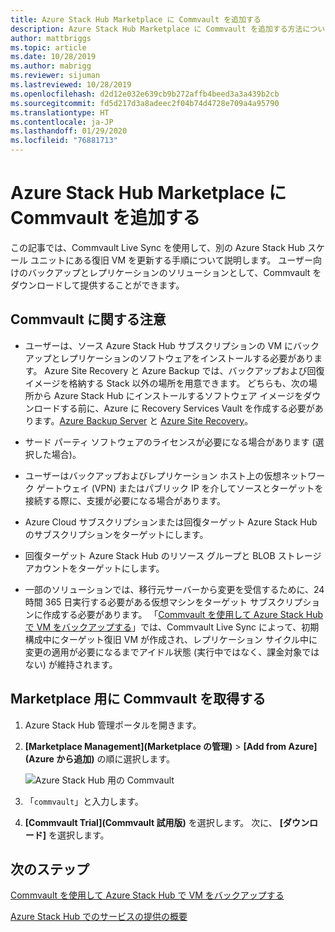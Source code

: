 ```yaml
---
title: Azure Stack Hub Marketplace に Commvault を追加する
description: Azure Stack Hub Marketplace に Commvault を追加する方法について説明します。
author: mattbriggs
ms.topic: article
ms.date: 10/28/2019
ms.author: mabrigg
ms.reviewer: sijuman
ms.lastreviewed: 10/28/2019
ms.openlocfilehash: d2d12e032e639cb9b272affb4beed3a3a439b2cb
ms.sourcegitcommit: fd5d217d3a8adeec2f04b74d4728e709a4a95790
ms.translationtype: HT
ms.contentlocale: ja-JP
ms.lasthandoff: 01/29/2020
ms.locfileid: "76881713"
---
```

# <a name="add-commvault-to-the-azure-stack-hub-marketplace"></a>Azure Stack Hub Marketplace に Commvault を追加する

この記事では、Commvault Live Sync を使用して、別の Azure Stack Hub スケール ユニットにある復旧 VM を更新する手順について説明します。 ユーザー向けのバックアップとレプリケーションのソリューションとして、Commvault をダウンロードして提供することができます。 

## <a name="notes-for-commvault"></a>Commvault に関する注意

- ユーザーは、ソース Azure Stack Hub サブスクリプションの VM にバックアップとレプリケーションのソフトウェアをインストールする必要があります。 Azure Site Recovery と Azure Backup では、バックアップおよび回復イメージを格納する Stack 以外の場所を用意できます。 どちらも、次の場所から Azure Stack Hub にインストールするソフトウェア イメージをダウンロードする前に、Azure に Recovery Services Vault を作成する必要があります。[Azure Backup Server](https://go.microsoft.com/fwLink/?LinkId=626082&clcid=0x0409) と [Azure Site Recovery](https://aka.ms/unifiedinstaller_eus)。  
    
- サード パーティ ソフトウェアのライセンスが必要になる場合があります (選択した場合)。
- ユーザーはバックアップおよびレプリケーション ホスト上の仮想ネットワーク ゲートウェイ (VPN) またはパブリック IP を介してソースとターゲットを接続する際に、支援が必要になる場合があります。
- Azure Cloud サブスクリプションまたは回復ターゲット Azure Stack Hub のサブスクリプションをターゲットにします。
- 回復ターゲット Azure Stack Hub のリソース グループと BLOB ストレージ アカウントをターゲットにします。
- 一部のソリューションでは、移行元サーバーから変更を受信するために、24 時間 365 日実行する必要がある仮想マシンをターゲット サブスクリプションに作成する必要があります。 「[Commvault を使用して Azure Stack Hub で VM をバックアップする](../user/azure-stack-network-howto-backup-commvault.md)」では、Commvault Live Sync によって、初期構成中にターゲット復旧 VM が作成され、レプリケーション サイクル中に変更の適用が必要になるまでアイドル状態 (実行中ではなく、課金対象ではない) が維持されます。


## <a name="get-commvault-for-your-marketplace"></a>Marketplace 用に Commvault を取得する

1. Azure Stack Hub 管理ポータルを開きます。
2. **[Marketplace Management]\(Marketplace の管理\)**  >  **[Add from Azure]\(Azure から追加\)** の順に選択します。

    ![Azure Stack Hub 用の Commvault](./media/azure-stack-network-offer-backup-commvault/get-commvault-for-marketplace.png)

3. 「`commvault`」と入力します。
4. **[Commvault Trial]\(Commvault 試用版\)** を選択します。 次に、 **[ダウンロード]** を選択します。


## <a name="next-steps"></a>次のステップ

[Commvault を使用して Azure Stack Hub で VM をバックアップする](../user/azure-stack-network-howto-backup-commvault.md)

[Azure Stack Hub でのサービスの提供の概要](service-plan-offer-subscription-overview.md)
